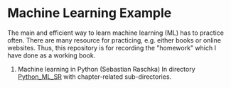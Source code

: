# Machine Learning Example
The main and efficient way to learn machine learning (ML) has to practice often. There are many resource for practicing, e.g. either books or online websites. Thus, this repository is for recording the "homework" which I have done as a working book. 

1. Machine learning in Python (Sebastian Raschka)
In directory [Python_ML_SR](Python_ML_SR) with chapter-related sub-directories.


